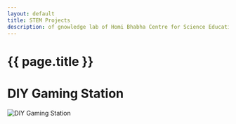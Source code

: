 ```yaml
--- 
layout: default
title: STEM Projects
description: of gnowledge lab of Homi Bhabha Centre for Science Education, TIFR
---
```

# {{ page.title }}

# DIY Gaming Station

![DIY Gaming Station](https://stemgames.metastudio.org/uploads/default/original/1X/f698c3ebd14acf30d6f75191c35b79af227254e6.png)


